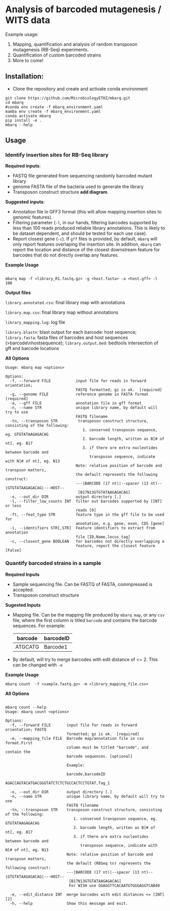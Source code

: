 # Analysis of barcoded mutagenesis / WITS data

Example usage:

1. Mapping, quantification and analysis of random transposon mutagenesis (RB-Seq) experiments. 
2. Quantification of custom barcoded strains 
3. More to come! 


## Installation:

- Clone the repository and create and activate conda environment

```
git clone https://github.com/MicrobiologyETHZ/mbarq.git
cd mbarq
#conda env create -f mbarq_environment.yaml
mamba env create -f mbarq_environment.yaml
conda activate mbarq
pip install -e .
mbarq --help

```

## Usage

### Identify insertion sites for RB-Seq library

**Required inputs**: 
- FASTQ file generated from sequencing randomly barcoded mutant library
- genome FASTA file of the bacteria used to generate the library
- Transposon construct structure **add diagram**.

**Suggested inputs**:
- Annotation file in GFF3 format (this will allow mapping insertion sites to genomic features). 
- Filtering parameter (``-l``, in our hands, filtering barcodes supported by less than 100 reads produced reliable library annotations. This is likely to be dataset dependent, and should be tested for each use case).
- Report closest gene (``-c``). If ``gff`` files is provided, by default, ``mbarq`` will only report features overlaping the insertion site. In addition, ``mbarq`` can report the location and distance of the closest downstream feature for barcodes that do not directly overlap any features. 

**Example Usage**

```shell

mbarq map -f <library_R1.fastq.gz> -g <host.fasta> -a <host.gff> -l 100

```

**Output files**

``library.annotated.csv``: final library map with annotations 

``library.map.csv``: final library map without annotations 

``library_mapping.log``: log file 

``library.blastn``: blast output for each barcode: host sequence;  
``library.fasta``: fasta files of barcodes and host sequences (>barcode\nhostsequence); 
``library.output.bed``: bedtools intersection of gff and barcode locations

**All Options**

```shell
Usage: mbarq map <options>

Options:
  -f, --forward FILE           input file for reads in forward orientation;
                               FASTQ formatted; gz is ok.  [required]
  -g, --genome FILE            reference genome in FASTA format  [required]
  -a, --gff FILE               annotation file in gff format
  -n, --name STR               unique library name, by default will try to use
                               FASTQ filename
  -tn, --transposon STR         transposon construct structure, consisting of the following:
                                  1. conserved transposon sequence, eg. GTGTATAAGAGACAG
                                  2. barcode length, written as B[# of nt], eg. B17
                                  3. if there are extra nucleotides between barcode and 
                                     transposon sequence, indicate with N[# of nt], eg. N13
                               Note: relative position of barcode and transpson matters, 
                               the default represents the following construct:
                               ---|BARCODE (17 nt)|--spacer (13 nt)--|GTGTATAAGAGACAG|---HOST--
                                [B17N13GTGTATAAGAGACAG]
  -o, --out_dir DIR            output directory [.]
  -l, --filter_low_counts INT  filter out barcodes supported by [INT] or less
                               reads [0]
  -ft, --feat_type STR         feature type in the gff file to be used for
                               annotation, e.g. gene, exon, CDS [gene]
  -i, --identifiers STR[,STR]  Feature identifiers to extract from annotation
                               file [ID,Name,locus_tag]
  -c, --closest_gene BOOLEAN   for barcodes not directly overlapping a
                               feature, report the closest feature [False]

```

### Quantify barcoded strains in a sample

**Required Inputs**
- Sample sequencing file. Can be FASTQ of FASTA, commpressed is accepted. 
- Transposon construct structure

**Sugested Inputs**

- Mapping file. Can be the mapping file produced by ``mbarq map``, or any ``csv`` file, where the first column is titled ``barcode`` and contains the barcode sequences. For example:

    | barcode | barcodeID |
    |---------|-----------|
    | ATGCATG | Barcode1  |

- By default, will try to merge barcodes with edit distance of <= 2. This can be changed with ``-e``

**Example Usage**
```
mbarq count  -f <sample.fastq.gz> -m <library_mapping_file.csv>
```

**All Options**

```shell

mbarq count --help
Usage: mbarq count <options>

Options:
  -f, --forward FILE       input file for reads in forward orientation; FASTQ
                           formatted; gz is ok.  [required]
  -m, --mapping_file FILE  Barcode map/annotation file in csv format.First
                           column must be titled "barcode", and contain the
                           barcode sequences. [optional]
                           
                           Example:
                           
                           barcode,barcodeID
                           AGACCAGTACATGACGGGTATCTCTCTGCCACTCCTGTAT,Tag_1
                           
  -o, --out_dir DIR        output directory [.]
  -n, --name STR           unique library name, by default will try to use
                           FASTQ filename
  -tn, --transposon STR    transposon construct structure, consisting of the following:
                              1. conserved transposon sequence, eg. GTGTATAAGAGACAG
                              2. barcode length, written as B[# of nt], eg. B17
                              3. if there are extra nucleotides between barcode and 
                                 transposon sequence, indicate with N[# of nt], eg. N13
                           Note: relative position of barcode and transpson matters, 
                           the default (RBSeq tn) represents the following construct:
                           ---|BARCODE (17 nt)|--spacer (13 nt)--|GTGTATAAGAGACAG|---HOST--
                            [B17N13GTGTATAAGAGACAG]
                            For WISH use GGAGGTTCACAATGTGGGAGGTCAB40
                            
  -e, --edit_distance INT  merge barcodes with edit distances <= [INT] [2]
  -h, --help               Show this message and exit.

```

